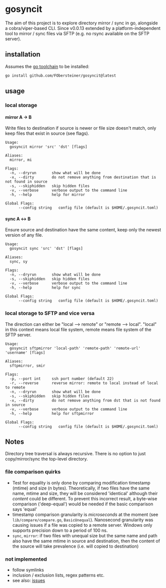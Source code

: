 # gosyncit

The aim of this project is to explore directory mirror / sync in go, alongside a cobra/viper-based CLI. Since v0.0.13 extended by a platform-independent tool to mirror / sync files via SFTP (e.g. no rsync available on the SFTP server).

## installation

Assumes the [go toolchain](https://go.dev) to be installed:

```sh
go install github.com/FObersteiner/gosyncit@latest
```

## usage

### local storage

#### mirror A &#8594; B

Write files to destination if source is newer or file size doesn't match, only keep files that exist in source (see flags).

```
Usage:
  gosyncit mirror 'src' 'dst' [flags]

Aliases:
  mirror, mi

Flags:
  -n, --dryrun       show what will be done
  -x, --dirty        do not remove anything from destination that is not found in source
  -s, --skiphidden   skip hidden files
  -v, --verbose      verbose output to the command line
  -h, --help         help for mirror

Global Flags:
      --config string   config file (default is $HOME/.gosyncit.toml)
```

#### sync A &#8596; B

Ensure source and destination have the same content, keep only the newest version of any file.

```
Usage:
  gosyncit sync 'src' 'dst' [flags]

Aliases:
  sync, sy

Flags:
  -n, --dryrun       show what will be done
  -s, --skiphidden   skip hidden files
  -v, --verbose      verbose output to the command line
  -h, --help         help for sync

Global Flags:
      --config string   config file (default is $HOME/.gosyncit.toml)
```

### local storage to SFTP and vice versa

The direction can either be "local --> remote" or "remote --> local". "local" in this context means local file system, remote means file system of the SFTP server.

```
Usage:
  gosyncit sftpmirror 'local-path' 'remote-path' 'remote-url' 'username' [flags]

Aliases:
  sftpmirror, smir

Flags:
  -p, --port int     ssh port number (default 22)
  -r, --reverse      reverse mirror: remote to local instead of local to remote
  -n, --dryrun       show what will be done
  -s, --skiphidden   skip hidden files
  -x, --dirty        do not remove anything from dst that is not found in source
  -v, --verbose      verbose output to the command line
  -h, --help         help for sftpmirror

Global Flags:
      --config string   config file (default is $HOME/.gosyncit.toml)
```

## Notes

Directory tree traversal is always recursive. There is no option to just copy/mirror/sync the top-level directory.

### file comparison quirks

- Test for equality is only done by comparing modification timestamp (mtime) and size (n bytes). Theoretically, if two files have the same name, mtime and size, they will be considered 'identical' although their _content_ could be different. To prevent this incorrect result, a byte-wise comparison ('deep-equal') would be needed if the basic comparison says 'equal'
- timestamp comparison granularity is _microseconds_ at the moment (see `lib/compare/compare.go`, `BasicUnequal`). Nanosecond granularity was causing issues if a file was copied to a remote server. Windows only supports precision down to a period of 100 ns.
- `sync`, `mirror`: if two files with unequal size but the same name and path also have the same mtime in source and destination, then the content of the source will take prevalence (i.e. will copied to destination)

### not implemented

- follow symlinks
- inclusion / exclusion lists, regex patterns etc.
- see also: [issues](https://github.com/FObersteiner/gosyncit/issues)

